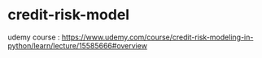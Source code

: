 # credit-risk-model

udemy course :  https://www.udemy.com/course/credit-risk-modeling-in-python/learn/lecture/15585666#overview


